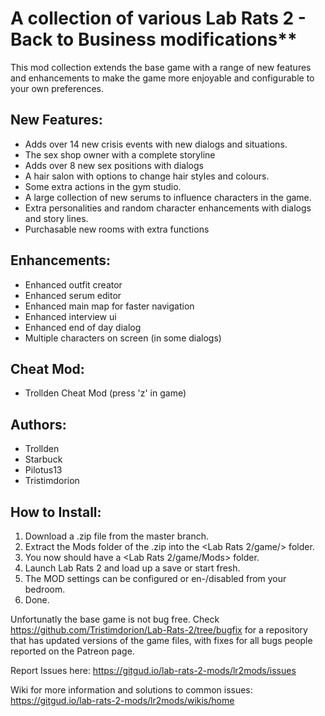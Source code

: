# A collection of various Lab Rats 2 - Back to Business modifications**

This mod collection extends the base game with a range of new features and enhancements to make the game more enjoyable and configurable to your own preferences.

## New Features:
* Adds over 14 new crisis events with new dialogs and situations.
* The sex shop owner with a complete storyline
* Adds over 8 new sex positions with dialogs
* A hair salon with options to change hair styles and colours.
* Some extra actions in the gym studio.
* A large collection of new serums to influence characters in the game.
* Extra personalities and random character enhancements with dialogs and story lines.
* Purchasable new rooms with extra functions

## Enhancements:
* Enhanced outfit creator
* Enhanced serum editor
* Enhanced main map for faster navigation
* Enhanced interview ui
* Enhanced end of day dialog
* Multiple characters on screen (in some dialogs)

## Cheat Mod:
* Trollden Cheat Mod (press 'z' in game)

## Authors:
* Trollden
* Starbuck
* Pilotus13
* Tristimdorion

## How to Install:
1. Download a .zip file from the master branch.
2. Extract the Mods folder of the .zip into the <Lab Rats 2/game/> folder.
3. You now should have a <Lab Rats 2/game/Mods> folder.
3. Launch Lab Rats 2 and load up a save or start fresh.
4. The MOD settings can be configured or en-/disabled from your bedroom.
5. Done.

Unfortunatly the base game is not bug free. Check https://github.com/Tristimdorion/Lab-Rats-2/tree/bugfix for a repository that has updated versions of the game files, with fixes for all bugs people reported on the Patreon page.

Report Issues here: https://gitgud.io/lab-rats-2-mods/lr2mods/issues

Wiki for more information and solutions to common issues: https://gitgud.io/lab-rats-2-mods/lr2mods/wikis/home
